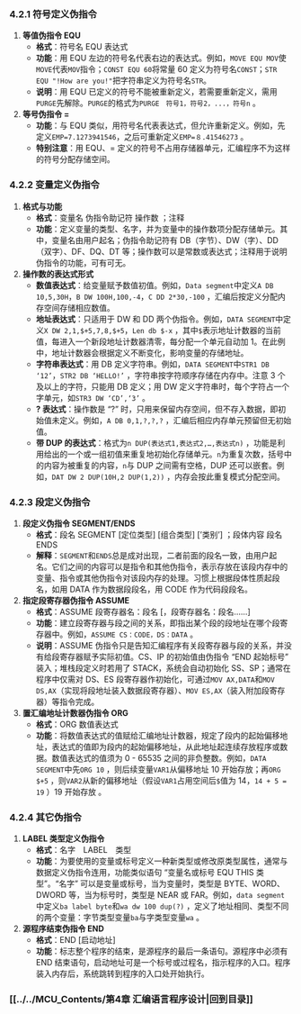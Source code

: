 ### 4.2.1 符号定义伪指令

1. **等值伪指令 EQU**
    - **格式**：符号名 EQU 表达式
    - **功能**：用 EQU 左边的符号名代表右边的表达式。例如，`MOVE EQU MOV`使`MOVE`代表`MOV`指令；`CONST EQU 60`将常量 60 定义为符号名`CONST`；`STR EQU "!How are you!"`把字符串定义为符号名`STR`。
    - **说明**：用 EQU 已定义的符号不能被重新定义，若需要重新定义，需用`PURGE`先解除。`PURGE`的格式为`PURGE　符号1，符号2，...，符号n` 。
2. **等号伪指令 =**
    - **功能**：与 EQU 类似，用符号名代表表达式，但允许重新定义。例如，先定义`EMP=7.1273941546`，之后可重新定义`EMP=８.41546273` 。
    - **特别注意**：用 EQU、= 定义的符号不占用存储器单元，汇编程序不为这样的符号分配存储空间。

### 4.2.2 变量定义伪指令

1. **格式与功能**
    - **格式**：变量名 伪指令助记符 操作数 ；注释
    - **功能**：定义变量的类型、名字，并为变量中的操作数项分配存储单元。其中，变量名由用户起名；伪指令助记符有 DB（字节）、DW（字）、DD（双字）、DF、DQ、DT 等；操作数可以是常数或表达式；注释用于说明伪指令的功能，可有可无。
2. **操作数的表达式形式**
    - **数值表达式**：给变量赋予数值初值。例如，`Data segment`中定义`A DB 10,5,30H`，`B DW 100H,100,-4`，`C DD 2*30,-100` ，汇编后按定义分配内存空间存储相应数值。
    - **地址表达式**：只适用于 DW 和 DD 两个伪指令。例如，`DATA SEGMENT`中定义`X DW 2,1,$+5,7,8,$+5`，`Len db $-x` ，其中`$`表示地址计数器的当前值，每进入一个新段地址计数器清零，每分配一个单元自动加 1。在此例中，地址计数器会根据定义不断变化，影响变量的存储地址。
    - **字符串表达式**：用 DB 定义字符串。例如，`DATA SEGMENT`中`STR1 DB ‘12’`，`STR2 DB ‘HELLO!’` ，字符串按字符顺序存储在内存中。注意 3 个及以上的字符，只能用 DB 定义；用 DW 定义字符串时，每个字符占一个字单元，如`STR3 DW ‘CD’,‘3’` 。
    - **? 表达式**：操作数是 “?” 时，只用来保留内存空间，但不存入数据，即初始值未定义。例如，`A DB 0,1,?,?,?` ，汇编后相应内存单元预留但无初始值。
    - **带 DUP 的表达式**：格式为`n DUP(表达式1,表达式2,…,表达式n)` ，功能是利用给出的一个或一组初值来重复地初始化存储单元。`n`为重复次数，括号中的内容为被重复的内容，`n`与 DUP 之间需有空格，DUP 还可以嵌套。例如，`DAT DW 2 DUP(10H,2 DUP(1,2))` ，内存会按此重复模式分配空间。

### 4.2.3 段定义伪指令

1. **段定义伪指令 SEGMENT/ENDS**
    - **格式**：段名 SEGMENT [定位类型] [组合类型] [’类别’] ；段体内容 段名 ENDS
    - **解释**：`SEGMENT`和`ENDS`总是成对出现，二者前面的段名一致，由用户起名。它们之间的内容可以是指令和其他伪指令，表示存放在该段内存中的变量、指令或其他伪指令对该段内存的处理。习惯上根据段体性质起段名，如用 DATA 作为数据段段名，用 CODE 作为代码段段名。
2. **指定段寄存器伪指令 ASSUME**
    - **格式**：ASSUME 段寄存器名：段名 [，段寄存器名：段名……]
    - **功能**：建立段寄存器与段之间的关系，即指出某个段的段地址在哪个段寄存器中。例如，`ASSUME CS：CODE，DS：DATA` 。
    - **说明**：ASSUME 伪指令只是告知汇编程序有关段寄存器与段的关系，并没有给段寄存器赋予实际初值。CS、IP 的初始值由伪指令 “END 起始标号” 装入；堆栈段定义时若用了 STACK，系统会自动初始化 SS、SP；通常在程序中仅需对 DS、ES 段寄存器作初始化，可通过`MOV AX,DATA`和`MOV DS,AX`（实现将段地址装入数据段寄存器）、`MOV ES,AX`（装入附加段寄存器）等指令完成。
3. **置汇编地址计数器伪指令 ORG**
    - **格式**：ORG 数值表达式
    - **功能**：将数值表达式的值赋给汇编地址计数器，规定了段内的起始偏移地址，表达式的值即为段内的起始偏移地址，从此地址起连续存放程序或数据。数值表达式的值须为 0 - 65535 之间的非负整数。例如，`DATA SEGMENT`中先`ORG 10` ，则后续变量`VAR1`从偏移地址 10 开始存放；再`ORG $+5` ，则`VAR2`从新的偏移地址（假设`VAR1`占用空间后`$`值为 14，`14 + 5 = 19` ）19 开始存放 。

### 4.2.4 其它伪指令

1. **LABEL 类型定义伪指令**
    - **格式**：名字　LABEL　类型
    - **功能**：为要使用的变量或标号定义一种新类型或修改原类型属性，通常与数据定义伪指令连用，功能类似语句 “变量名或标号 EQU THIS 类型”。“名字” 可以是变量或标号，当为变量时，类型是 BYTE、WORD、DWORD 等，当为标号时，类型是 NEAR 或 FAR。例如，`data segment`中定义`ba label byte`和`wa dw 100 dup(?)` ，定义了地址相同、类型不同的两个变量：字节类型变量`ba`与字类型变量`wa` 。
2. **源程序结束伪指令 END**
    - **格式**：END [启动地址]
    - **功能**：标志整个程序的结束，是源程序的最后一条语句。源程序中必须有 END 结束语句，启动地址可是一个标号或过程名，指示程序的入口。程序装入内存后，系统跳转到程序的入口处开始执行。
### [[../../MCU_Contents/第4章 汇编语言程序设计|回到目录]]